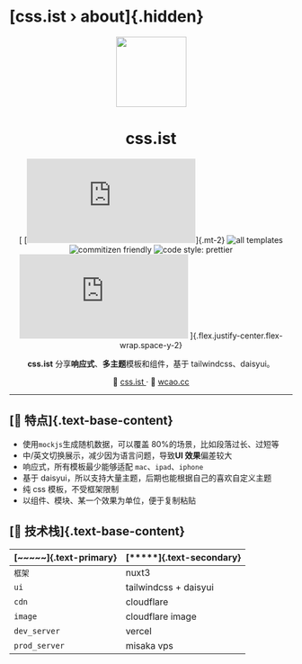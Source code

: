 # [css.ist&nbsp;›&nbsp;about]{.hidden}

<p align="center">
<img width='125' src="https://imagedelivery.net/C1c8i0JtRURCOUA0iRLBpQ/35605933-f760-4275-a17c-1ccd36186400/sm"/>
</p>

<div align='center'>
  
# css.ist

[
[![version](https://img.shields.io/github/package-json/v/meetqy/css.ist)]{.mt-2}
![all templates](https://img.shields.io/github/directory-file-count/meetqy/css.ist/templates/t?color=red&label=all%20templates)
![commitizen friendly](https://img.shields.io/badge/commitizen-friendly-brightgreen.svg)
![code style: prettier](https://img.shields.io/badge/code_style-prettier-ff69b4.svg)
![MIT](https://img.shields.io/github/license/meetqy/css.ist)
]{.flex.justify-center.flex-wrap.space-y-2}

**css.ist** 分享**响应式**、**多主题**模板和组件，基于 tailwindcss、daisyui。

🦇 [css.ist ](https://css.ist) · 🐺 [wcao.cc](https://wcao.cc)

</div>

---

## [🐹 特点]{.text-base-content}

- 使用`mockjs`生成随机数据，可以覆盖 80%的场景，比如段落过长、过短等
- 中/英文切换展示，减少因为语言问题，导致**UI 效果**偏差较大
- 响应式，所有模板最少能够适配 `mac`、`ipad`、`iphone`
- 基于 daisyui，所以支持大量主题，后期也能根据自己的喜欢自定义主题
- 纯 css 模板，不受框架限制
- 以组件、模块、某一个效果为单位，便于复制粘贴

## [🦑 技术栈]{.text-base-content}

| [~~~~~]{.text-primary} | [*****]{.text-secondary} |
| ---------------------- | ------------------------ |
| `框架`                 | nuxt3                    |
| `ui`                   | tailwindcss + daisyui    |
| `cdn`                  | cloudflare               |
| `image`                | cloudflare image         |
| `dev_server`           | vercel                   |
| `prod_server`          | misaka vps               |
